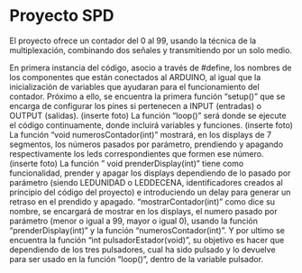 # Proyecto SPD

El proyecto ofrece un contador del 0 al 99, usando la técnica de la multiplexación, combinando dos señales y transmitiendo por un solo medio.

En primera instancia del código, asocio a través de #define, los nombres de los componentes que están conectados al ARDUINO, al igual que la inicialización de variables que ayudaran para el funcionamiento del contador.
Próximo a ello, se encuentra la primera función “setup()” que se encarga de configurar los pines si pertenecen a INPUT (entradas) o OUTPUT (salidas).
(inserte foto)
La función “loop()” será donde se ejecute el código continuamente, donde incluirá variables y funciones.
(inserte foto)
La función “void numerosContador(int)” mostrará, en los displays de 7 segmentos, los números pasados por parámetro, prendiendo y apagando respectivamente los leds correspondientes que formen ese número.
(inserte foto)
La función ” void prenderDisplay(int)” tiene como funcionalidad, prender y apagar los displays dependiendo de lo pasado por parámetro (siendo LEDUNIDAD o LEDDECENA, identificadores creados al principio del código del proyecto) e introduciendo un delay para generar un retraso en el prendido y apagado.
“mostrarContador(int)” como dice su nombre, se encargará de mostrar en los displays, el numero pasado por parámetro (menor o igual a 99, mayor o igual 0), usando la función “prenderDisplay(int)” y la función “numerosContador(int)”.
Y por ultimo se encuentra la función “int pulsadorEstador(void)”, su objetivo es hacer que dependiendo de los tres pulsadores, cual ha sido pulsado y lo devuelve para ser usado en la función “loop()”, dentro de la variable pulsador.
